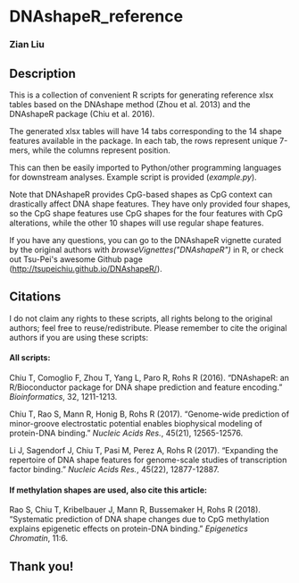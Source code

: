 # DNAshapeR_reference
### Zian Liu


## Description

This is a collection of convenient R scripts for generating reference xlsx tables based on the DNAshape method (Zhou et al. 2013) and the DNAshapeR package (Chiu et al. 2016). 

The generated xlsx tables will have 14 tabs corresponding to the 14 shape features available in the package. In each tab, the rows represent unique 7-mers, while the columns represent position. 

This can then be easily imported to Python/other programming languages for downstream analyses. Example script is provided (*example.py*).

Note that DNAshapeR provides CpG-based shapes as CpG context can drastically affect DNA shape features. They have only provided four shapes, so the CpG shape features use CpG shapes for the four features with CpG alterations, while the other 10 shapes will use regular shape features.

If you have any questions, you can go to the DNAshapeR vignette curated by the original authors with *browseVignettes("DNAshapeR")* in R, or check out Tsu-Pei's awesome Github page (http://tsupeichiu.github.io/DNAshapeR/).


## Citations

I do not claim any rights to these scripts, all rights belong to the original authors; feel free to reuse/redistribute. Please remember to cite the original authors if you are using these scripts:

#### All scripts:

Chiu T, Comoglio F, Zhou T, Yang L, Paro R, Rohs R (2016). “DNAshapeR: an R/Bioconductor package for DNA shape prediction and feature encoding.” *Bioinformatics*, 32, 1211-1213.

Chiu T, Rao S, Mann R, Honig B, Rohs R (2017). “Genome-wide prediction of minor-groove electrostatic potential enables biophysical modeling of protein-DNA binding.” *Nucleic Acids Res.*, 45(21), 12565-12576.

Li J, Sagendorf J, Chiu T, Pasi M, Perez A, Rohs R (2017). “Expanding the repertoire of DNA shape features for genome-scale studies of transcription factor binding.” *Nucleic Acids Res.*, 45(22), 12877-12887.

#### If methylation shapes are used, also cite this article:
Rao S, Chiu T, Kribelbauer J, Mann R, Bussemaker H, Rohs R (2018). “Systematic prediction of DNA shape changes due to CpG methylation explains epigenetic effects on protein-DNA binding.” *Epigenetics Chromatin*, 11:6.


## Thank you!
